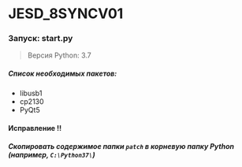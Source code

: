 # JESD_8SYNCV01


### Запуск: start.py


> Версия Python: 3.7

##### Список необходимых пакетов:
- libusb1
- cp2130
- PyQt5

#### Исправление !!

##### Скопировать содержимое папки `patch` в корневую папку Python (например, `C:\Python37\`)